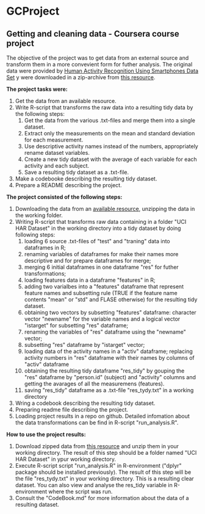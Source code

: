 # GCProject
## Getting and cleaning data - Coursera course project

The objective of the project was to get data from an external source and transform them in a more convevient form for futher analysis.
The original data were provided by [Human Activity Recognition Using Smartphones Data Set](http://archive.ics.uci.edu/ml/datasets/Human+Activity+Recognition+Using+Smartphones) y were downloaded in a zip-archive from [this resource](https://d396qusza40orc.cloudfront.net/getdata%2Fprojectfiles%2FUCI%20HAR%20Dataset.zip).

**The project tasks were:**
1. Get the data from an available resource.
2. Write R-script that transforms the raw data into a resulting tidy data by the following steps:
    1. Get the data from the various .txt-files and merge them into a single dataset.
    2. Extract only the measurements on the mean and standard deviation for each measurement.
    3. Use descriptive activity names instead of the numbers, appropriately rename dataset variables.
    4. Create a new tidy dataset with the average of each variable for each activity and each subject.
    5. Save a resulting tidy dataset as a .txt-file.
3. Make a codebooke describing the resulting tidy dataset.
4. Prepare a README describing the project.

**The project consisted of the following steps:**
1. Downloading the data from an [available resource](https://d396qusza40orc.cloudfront.net/getdata%2Fprojectfiles%2FUCI%20HAR%20Dataset.zip), unzipping the data in the working folder. 
1. Writing R-script that transforms raw data containing in a folder "UCI HAR Dataset" in the working directory into a tidy dataset by doing following steps:
    1. loading 6 source .txt-files of "test" and "traning" data into dataframes in R;
    1. renaming variables of dataframes for make their names more descriptive and for prepare dataframes for merge;
    1. merging 6 initial dataframes in one dataframe "res" for futher transformations;
    1. loading features data in a dataframe "features" in R;
    1. adding two varialbes into a "features" dataframe that represent feature names and subsetting rule (TRUE if the feature name contents "mean" or "std" and FLASE otherwise) for the resulting tidy dataset.
    1. obtaining two vectors by subsetting "features" dataframe: character vector "newname" for the variable names and a logical vector "istarget" for subsetting "res" dataframe;
    1. renaming the variables of "res" dataframe using the "newname" vector;
    1. subsetting "res" dataframe by "istarget" vector;
    1. loading data of the activity names in a "activ" dataframe; replacing activity numbers in "res" dataframe with their names by columns of "activ" dataframe
    1. obtaining the resulting tidy dataframe "res_tidy" by gouping the "res" dataframe by "person.id" (subject) and "activity" columns and getting the avarages of all the measuremens (features).
    1. saving "res_tidy" dataframe as a .txt-file "res_tydy.txt" in a working directory
1. Wring a codebook describing the resulting tidy dataset.
1. Preparing readme file describing the project.
1. Loading project results in a repo on github.
Detailed infomation about the data transformations can be find in R-script "run_analysis.R".

**How to use the project results:**
1. Download zipped data from [this resource](https://d396qusza40orc.cloudfront.net/getdata%2Fprojectfiles%2FUCI%20HAR%20Dataset.zip) and unzip them in your working directory. The result of this step should be a folder named "UCI HAR Dataset" in ypur working directory.
2. Execute R-script script "run_analysis.R" in R-environment ("dplyr" package should be installed previously). The result of this step will be the file "res_tydy.txt" in your working directory. This is a resulting clear dataset. You can also view and analyse the res_tidy  variable in R-environment where the script was run.
3. Consult the "CodeBook.md" for more information about the data of a resulting dataset.
